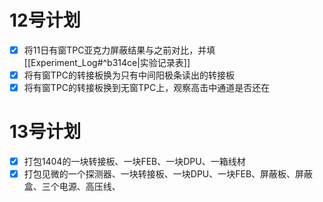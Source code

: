 # 12号计划
- [x] 将11日有窗TPC亚克力屏蔽结果与之前对比，并填[[Experiment_Log#^b314ce|实验记录表]]
- [x] 将有窗TPC的转接板换为只有中间阳极条读出的转接板
- [x] 将有窗TPC的转接板换到无窗TPC上，观察高击中通道是否还在
# 13号计划
- [x] 打包1404的一块转接板、一块FEB、一块DPU、一箱线材
- [x] 打包见微的一个探测器、一块转接板、一块DPU、一块FEB、屏蔽板、屏蔽盒、三个电源、高压线、
